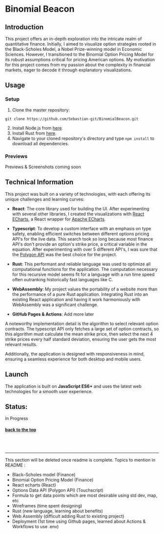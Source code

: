 # Binomial Beacon

## Introduction

This project offers an in-depth exploration into the intricate realm of quantitative finance. Initially, I aimed to visualize option strategies rooted in the Black-Scholes Model, a Nobel Prize-winning model in Economic Sciences. However, I transitioned to the Binomial Option Pricing Model for its robust assumptions critical for pricing American options. My motivation for this project comes from my passion about the complexity in financial markets, eager to decode it through explanatory visualizations.

## Usage

### Setup

1. Clone the master repository: 
```
git clone https://github.com/Sebastian-git/BinomialBeacon.git
```
2. Install Node.js from [here](https://nodejs.org/).
3. Install Rust from [here](https://www.rust-lang.org/tools/install).
4. Navigate to your cloned repository's directory and type `npm install` to download all dependencies.

### Previews
Previews & Screenshots coming soon 

## Technical Information

This project was built on a variety of technologies, with each offering its unique challenges and learning curves:

- **React**: The core library used for building the UI. After experimenting with several other libraries, I created the visualizations with [React ECharts](https://github.com/hustcc/echarts-for-react), a React wrapper for [Apache ECharts](https://echarts.apache.org/examples/en/index.html).

- **Typescript**: To develop a custom interface with an emphasis on type safety, enabling efficient switches between different options pricing API's for the live data. This search took so long because most finance API's don't provide an option's strike price, a critical variable in the equation. After experimenting with over 5 different API's, I was sure that the [Polygon API](https://polygon.io/docs/options/get_v3_reference_options_contracts) was the best choice for the project.

- **Rust**: This performant and reliable language was used to optimize all computational functions for the application. The computation necessary for this recursive model seems fit for a language with a run time speed often outranking historically fast languages like C.

- **WebAssembly**: My project values the portability of a website more than the performance of a pure Rust application. Integrating Rust into an existing React application and having it work harmoniously with WebAssembly was a significant challenge.

- **GitHub Pages & Actions**: Add more later

A noteworthy implementation detail is the algorithm to select relevant option contracts. The typescript API only fetches a large set of option contracts, so this algorithm must calculate the mean strike price, then select the next 4 strike prices every half standard deviation, ensuring the user gets the most relevant results.

Additionally, the application is designed with responsiveness in mind, ensuring a seamless experience for both desktop and mobile users.

## Launch

The application is built on **JavaScript ES6+** and uses the latest web technologies for a smooth user experience.

## Status:
In Progress

#### [back to the top](#title)


<br /> <br /> <hr />

This section will be deleted once readme is complete.
Topics to mention in README :

- Black–Scholes model (Finance)
- Binomial Option Pricing Model (Finance)
- React echarts (React)
- Options Data API (Polygon API) (Touchscript)
- Formula to get data points which are most desirable using std dev, map, etc
- Wireframes (time spent designing)
- Rust (new language, learning about benefits)
- Web Assembly (difficult adding Rust to existing project)
- Deployment (1st time using Github pages, learned about Actions & Workflows to use .env)
